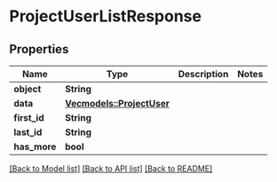 # ProjectUserListResponse

## Properties

Name | Type | Description | Notes
------------ | ------------- | ------------- | -------------
**object** | **String** |  | 
**data** | [**Vec<models::ProjectUser>**](ProjectUser.md) |  | 
**first_id** | **String** |  | 
**last_id** | **String** |  | 
**has_more** | **bool** |  | 

[[Back to Model list]](../README.md#documentation-for-models) [[Back to API list]](../README.md#documentation-for-api-endpoints) [[Back to README]](../README.md)


